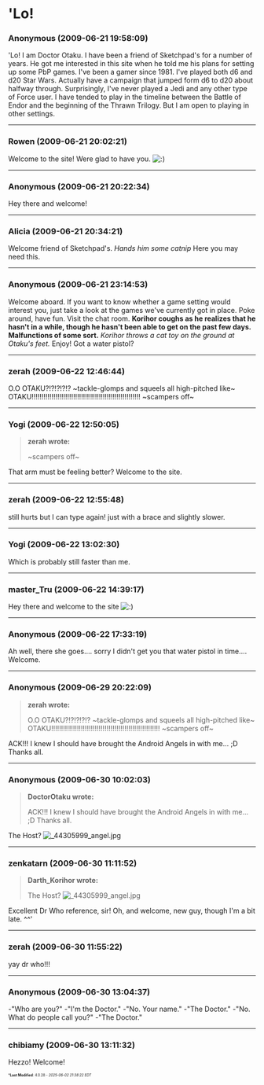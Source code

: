 # 'Lo!

### **Anonymous** (2009-06-21 19:58:09)

'Lo!
I am Doctor Otaku. I have been a friend of Sketchpad's for a number of years. He got me interested in this site when he told me his plans for setting up some PbP games.
I've been a gamer since 1981. I've played both d6 and d20 Star Wars. Actually have a campaign that jumped form d6 to d20 about halfway through. Surprisingly, I've never played a Jedi and any other type of Force user. I have tended to play in the timeline between the Battle of Endor and the beginning of the Thrawn Trilogy. But I am open to playing in other settings.

---

### **Rowen** (2009-06-21 20:02:21)

Welcome to the site! Were glad to have you. <!-- s:) -->![:)](https://i.ibb.co/8LPNcWCM/icon-e-smile.gif)<!-- s:) -->

---

### **Anonymous** (2009-06-21 20:22:34)

Hey there and welcome!

---

### **Alicia** (2009-06-21 20:34:21)

Welcome friend of Sketchpad's. *Hands him some catnip* Here you may need this.

---

### **Anonymous** (2009-06-21 23:14:53)

Welcome aboard. If you want to know whether a game setting would interest you, just take a look at the games we've currently got in place. Poke around, have fun. Visit the chat room. **Korihor coughs as he realizes that he hasn't in a while, though he hasn't been able to get on the past few days. Malfunctions of some sort.**
*Korihor throws a cat toy on the ground at Otaku's feet.*
Enjoy! Got a water pistol?

---

### **zerah** (2009-06-22 12:46:44)

O.O OTAKU?!?!?!?!? ~tackle-glomps and squeels all high-pitched like~ OTAKU!!!!!!!!!!!!!!!!!!!!!!!!!!!!!!!!!!!!!!!!!!!!!!!!!!!!!!! ~scampers off~

---

### **Yogi** (2009-06-22 12:50:05)

> **zerah wrote:**
>
> ~scampers off~

That arm must be feeling better?
Welcome to the site.

---

### **zerah** (2009-06-22 12:55:48)

still hurts but I can type again! just with a brace and slightly slower.

---

### **Yogi** (2009-06-22 13:02:30)

Which is probably still faster than me.

---

### **master_Tru** (2009-06-22 14:39:17)

Hey there and welcome to the site <!-- s:) -->![:)](https://i.ibb.co/8LPNcWCM/icon-e-smile.gif)<!-- s:) -->

---

### **Anonymous** (2009-06-22 17:33:19)

Ah well, there she goes.... sorry I didn't get you that water pistol in time....
Welcome.

---

### **Anonymous** (2009-06-29 20:22:09)

> **zerah wrote:**
>
> O.O OTAKU?!?!?!?!? ~tackle-glomps and squeels all high-pitched like~ OTAKU!!!!!!!!!!!!!!!!!!!!!!!!!!!!!!!!!!!!!!!!!!!!!!!!!!!!!!! ~scampers off~

ACK!!!
I knew I should have brought the Android Angels in with me... ;D
Thanks all.

---

### **Anonymous** (2009-06-30 10:02:03)

> **DoctorOtaku wrote:**
>
> ACK!!!
> I knew I should have brought the Android Angels in with me&#8230; ;D
> Thanks all.

The Host?
![_44305999_angel.jpg](http://news.bbc.co.uk/media/images/44305000/jpg/_44305999_angel.jpg)

---

### **zenkatarn** (2009-06-30 11:11:52)

> **Darth_Korihor wrote:**
>
> The Host?
> ![_44305999_angel.jpg](http://news.bbc.co.uk/media/images/44305000/jpg/_44305999_angel.jpg)

Excellent Dr Who reference, sir! Oh, and welcome, new guy, though I'm a bit late. ^^'

---

### **zerah** (2009-06-30 11:55:22)

yay dr who!!!

---

### **Anonymous** (2009-06-30 13:04:37)

-"Who are you?"
-"I'm the Doctor."
-"No. Your name."
-"The Doctor."
-"No. What do people call you?"
-"The Doctor."

---

### **chibiamy** (2009-06-30 13:11:32)

Hezzo!
Welcome!



<span style="font-size: 0.5em;">***Last Modified**: 4.0.28 - *2025-06-02 21:38:22 EDT*</span>